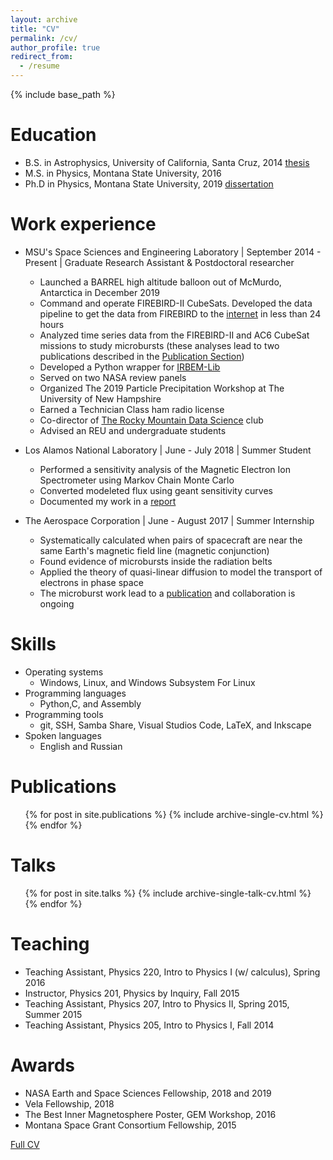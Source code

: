 ```yaml
---
layout: archive
title: "CV"
permalink: /cv/
author_profile: true
redirect_from:
  - /resume
---
```


{% include base_path %}

Education
======
* B.S. in Astrophysics, University of California, Santa Cruz, 2014 [thesis](../files/shumko_thesis.pdf)
* M.S. in Physics, Montana State University, 2016
* Ph.D in Physics, Montana State University, 2019 [dissertation](../files/shumko_dissertation.pdf)

Work experience
======
* MSU's Space Sciences and Engineering Laboratory \| September 2014 - Present \| Graduate Research Assistant & Postdoctoral researcher
  * Launched a BARREL high altitude balloon out of McMurdo, Antarctica in December 2019
  * Command and operate FIREBIRD-II CubeSats. Developed the data pipeline to get the data from FIREBIRD to the [internet](http://solar.physics.montana.edu/FIREBIRD_II/) in less than 24 hours
  * Analyzed time series data from the FIREBIRD-II and AC6 CubeSat missions to study microbursts (these analyses lead to two publications described in the [Publication Section](/publications/))
  * Developed a Python wrapper for [IRBEM-Lib](https://sourceforge.net/p/irbem/code/HEAD/tree/trunk/python/)
  * Served on two NASA review panels
  * Organized The 2019 Particle Precipitation Workshop at The University of New Hampshire
  * Earned a Technician Class ham radio license
  * Co-director of [The Rocky Mountain Data Science](https://rmds.tech) club
  * Advised an REU and undergraduate students

* Los Alamos National Laboratory \| June - July 2018 \| Summer Student
  * Performed a sensitivity analysis of the Magnetic Electron Ion Spectrometer using Markov Chain Monte Carlo
  * Converted modeleted flux using geant sensitivity curves
  * Documented my work in a [report](https://www.lanl.gov/projects/national-security-education-center/space-earth-center/space-weather-school/_assets/docs/swx-report-2018.pdf)

* The Aerospace Corporation \| June - August 2017 \| Summer Internship
  * Systematically calculated when pairs of spacecraft are near the same Earth's magnetic field line (magnetic conjunction)
  * Found evidence of microbursts inside the radiation belts
  * Applied the theory of quasi-linear diffusion to model the transport of electrons in phase space
  * The microburst work lead to a [publication](/publications/rbsp_microburst_paper/) and collaboration is ongoing
  
Skills
======
* Operating systems
  * Windows, Linux, and Windows Subsystem For Linux
* Programming languages
  * Python,C, and Assembly
* Programming tools
  * git, SSH, Samba Share, Visual Studios Code, LaTeX, and Inkscape
* Spoken languages
  * English and Russian

Publications
======
  <ul>{% for post in site.publications %}
    {% include archive-single-cv.html %}
  {% endfor %}</ul>
  
Talks
======
  <ul>{% for post in site.talks %}
    {% include archive-single-talk-cv.html %}
  {% endfor %}</ul>
  
Teaching
======
* Teaching Assistant, Physics 220, Intro to Physics I (w/ calculus), Spring 2016
* Instructor, Physics 201, Physics by Inquiry, Fall 2015
* Teaching Assistant, Physics 207, Intro to Physics II, Spring 2015, Summer 2015
* Teaching Assistant, Physics 205, Intro to Physics I, Fall 2014

Awards
======
* NASA Earth and Space Sciences Fellowship, 2018 and 2019
* Vela Fellowship, 2018
* The Best Inner Magnetosphere Poster, GEM Workshop, 2016
* Montana Space Grant Consortium Fellowship, 2015
  
[Full CV](http://mshumko.github.io/files/shumko_cv.pdf)
